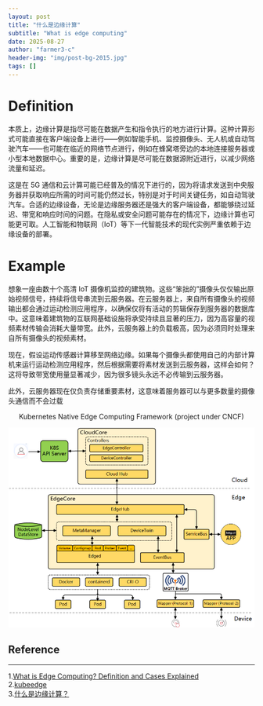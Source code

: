 ```yaml
---
layout: post
title: "什么是边缘计算"
subtitle: "What is edge computing"
date: 2025-08-27
author: "farmer3-c"
header-img: "img/post-bg-2015.jpg"
tags: []
---
```

# Definition   
本质上，边缘计算是指尽可能在数据产生和指令执行的地方进行计算。这种计算形式可能直接在客户端设备上进行——例如智能手机、监控摄像头、无人机或自动驾驶汽车——也可能在临近的网络节点进行，例如在蜂窝塔旁边的本地连接服务器或小型本地数据中心。重要的是，边缘计算是尽可能在数据源附近进行，以减少网络流量和延迟。

这是在 5G 通信和云计算可能已经普及的情况下进行的，因为将请求发送到中央服务器并获取响应所需的时间可能仍然过长，特别是对于时间关键任务，如自动驾驶汽车。合适的边缘设备，无论是边缘服务器还是强大的客户端设备，都能够绕过延迟、带宽和响应时间的问题。在隐私或安全问题可能存在的情况下，边缘计算也可能更可取。人工智能和物联网（IoT）等下一代智能技术的现代实例严重依赖于边缘设备的部署。

# Example  
想象一座由数十个高清 IoT 摄像机监控的建筑物。这些“笨拙的”摄像头仅仅输出原始视频信号，持续将信号串流到云服务器。在云服务器上，来自所有摄像头的视频输出都会通过运动检测应用程序，以确保仅将有活动的剪辑保存到服务器的数据库中。这意味着建筑物的互联网基础设施将承受持续且显著的压力，因为高容量的视频素材传输会消耗大量带宽。此外，云服务器上的负载极高，因为必须同时处理来自所有摄像头的视频素材。

现在，假设运动传感器计算移至网络边缘。如果每个摄像头都使用自己的内部计算机来运行运动检测应用程序，然后根据需要将素材发送到云服务器，这样会如何？这将导致带宽使用量显著减少，因为很多镜头永远不必传输到云服务器。

此外，云服务器现在仅负责存储重要素材，这意味着服务器可以与更多数量的摄像头通信而不会过载

<center>
Kubernetes Native Edge Computing Framework (project under CNCF)</center>

![kube](/img/in-post/kubeedge_arch.png)

## Reference
***
1.[What is Edge Computing? Definition and Cases Explained](https://www.gigabyte.com/Article/living-on-the-edge)  
2.[kubeedge](https://github.com/kubeedge/kubeedge/tree/master)  
3.[什么是边缘计算？](https://www.cloudflare.com/zh-cn/learning/serverless/glossary/what-is-edge-computing/)